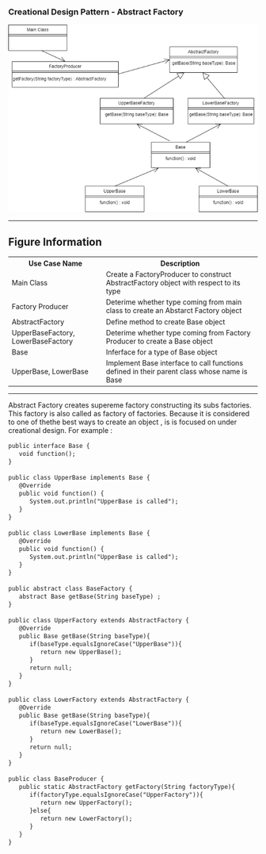 ### Creational Design Pattern - Abstract Factory

![Image description](https://github.com/Rapter1990/Design-Pattern-Examples-in-Java/blob/master/images/abstract%20factory.png)

<hr>
<h2>Figure Information</h2>

<table>
  <tr>
    <th>Use Case Name</th>
    <th>Description</th>
  </tr>
  <tr>
    <td>Main Class</td>
    <td>Create a FactoryProducer to construct AbstractFactory object with respect to its type </td>
  </tr>
  <tr>
    <td>Factory Producer</td>
    <td>Deterime whether type coming from main class to create an Abstarct Factory object</td>
  </tr>
  <tr>
    <td>AbstractFactory</td>
    <td>Define method to create Base object </td>
  </tr>
   <tr>
    <td>UpperBaseFactory, LowerBaseFactory</td>
    <td>Deterime whether type coming from Factory Producer to create a Base object </td>
  </tr>
   <tr>
    <td>Base</td>
    <td>Inferface for a type of Base object  </td>
  </tr>
  <tr>
    <td>UpperBase, LowerBase</td>
    <td>Implement Base interface to call functions defined in their parent class whose name is Base</td>
  </tr>
</table>

<hr>
Abstract Factory creates supereme factory constructing its subs factories. This factory is also called as factory of factories. Because it is considered to one of thethe best ways to create an object , is is focused on under creational design. For example :

```
public interface Base {
   void function();
}

public class UpperBase implements Base {
   @Override
   public void function() {
      System.out.println("UpperBase is called");
   }
}

public class LowerBase implements Base {
   @Override
   public void function() {
      System.out.println("UpperBase is called");
   }
}

public abstract class BaseFactory {
   abstract Base getBase(String baseType) ;
}

public class UpperFactory extends AbstractFactory {
   @Override
   public Base getBase(String baseType){    
      if(baseType.equalsIgnoreCase("UpperBase")){
         return new UpperBase();         
      } 
      return null;
   }
}

public class LowerFactory extends AbstractFactory {
   @Override
   public Base getBase(String baseType){    
      if(baseType.equalsIgnoreCase("LowerBase")){
         return new LowerBase();         
      }
      return null;
   }
}

public class BaseProducer {
   public static AbstractFactory getFactory(String factoryType){   
      if(factoryType.equalsIgnoreCase("UpperFactory")){
         return new UpperFactory();         
      }else{
         return new LowerFactory();
      }
   }
}

```

